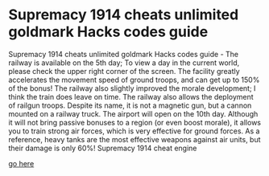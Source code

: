 # Supremacy 1914 cheats unlimited goldmark Hacks codes guide

Supremacy 1914 cheats unlimited goldmark Hacks codes guide - The railway is available on the 5th day; To view a day in the current world, please check the upper right corner of the screen. The facility greatly accelerates the movement speed of ground troops, and can get up to 150% of the bonus! The railway also slightly improved the morale development; I think the train does leave on time. The railway also allows the deployment of railgun troops. Despite its name, it is not a magnetic gun, but a cannon mounted on a railway truck. The airport will open on the 10th day. Although it will not bring passive bonuses to a region (or even boost morale), it allows you to train strong air forces, which is very effective for ground forces. As a reference, heavy tanks are the most effective weapons against air units, but their damage is only 60%! Supremacy 1914 cheat engine

[go here](https://growhunt.top/supremacy-1914/)
